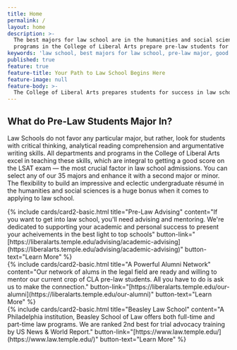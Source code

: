 ```yaml
---
title: Home
permalink: /
layout: home
description: >-
  The best majors for law school are in the humanities and social sciences. All
  programs in the College of Liberal Arts prepare pre-law students for law school. 
keywords: 'law school, best majors for law school, pre-law major, good score on lsat, pre-law degree'
published: true
feature: true
feature-title: Your Path to Law School Begins Here
feature-image: null
feature-body: >-
  The College of Liberal Arts prepares students for success in law school. All of our 28 departments and programs offer a solid           education that emphasizes the skills needed for scoring well on the LSAT.
---
```

## What do Pre-Law Students Major In?
Law Schools do not favor any particular major, but rather, look for students with critical thinking, analytical reading comprehension and argumentative writing skills. All departments and programs in the College of Liberal Arts excel in teaching these skills, which are integral to getting a good score on the LSAT exam — the most crucial factor in law school admissions. You can select any of our 35 majors and enhance it with a second major or minor. The flexibility to build an impressive and eclectic undergraduate résumé in the humanities and social sciences is a huge bonus when it comes to applying to law school.

<div class="row row-wide">
  <div class="col m12 l4">{% include cards/card2-basic.html
    title="Pre-Law Advising"
    content="If you want to get into law school, you'll need advising and mentoring. We're dedicated to supporting your academic and personal success to present your acheivements in the best light to top schools"
    button-link="[https://liberalarts.temple.edu/advising/academic-advising](https://liberalarts.temple.edu/advising/academic-advising)"
    button-text="Learn More" %}
  </div>
  <div class="col m12 l4">{% include cards/card2-basic.html
    title="A Powerful Alumni Network"
    content="Our network of alums in the legal field are ready and willing to mentor our current crop of CLA pre-law students. All you have to do is ask us to make the connection." 
    button-link="[https://liberalarts.temple.edu/our-alumni](https://liberalarts.temple.edu/our-alumni)"
    button-text="Learn More" %}
    </div>
    <div class="col m12 l4">{% include cards/card2-basic.html
      title="Beasley Law School"
      content="A Philadelphia institution, Beasley School of Law offers both full-time and part-time law programs. We are ranked 2nd best for trial advocacy training by US News & World Report."
      button-link="[https://www.law.temple.edu/](https://www.law.temple.edu/)"
      button-text="Learn More" %}
    </div>
</div>
